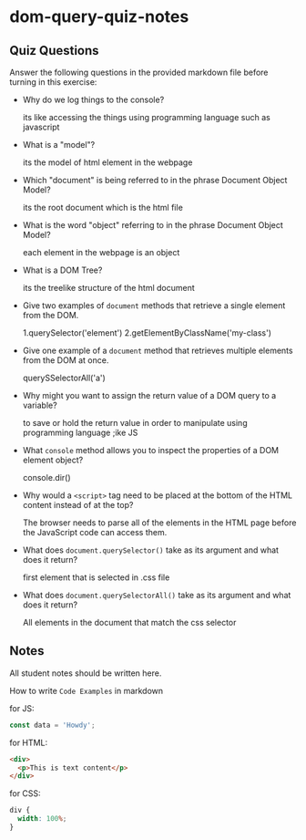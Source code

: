 # dom-query-quiz-notes

## Quiz Questions

Answer the following questions in the provided markdown file before turning in this exercise:

- Why do we log things to the console?

  its like accessing the things using programming language such as javascript

- What is a "model"?

  its the model of html element in the webpage

- Which "document" is being referred to in the phrase Document Object Model?

  its the root document which is the html file

- What is the word "object" referring to in the phrase Document Object Model?

  each element in the webpage is an object

- What is a DOM Tree?

  its the treelike structure of the html document

- Give two examples of `document` methods that retrieve a single element from the DOM.

  1.querySelector('element')
  2.getElementByClassName('my-class')

- Give one example of a `document` method that retrieves multiple elements from the DOM at once.

  querySSelectorAll('a')

- Why might you want to assign the return value of a DOM query to a variable?

  to save or hold the return value in order to manipulate using programming language ;ike JS

- What `console` method allows you to inspect the properties of a DOM element object?

  console.dir()

- Why would a `<script>` tag need to be placed at the bottom of the HTML content instead of at the top?

  The browser needs to parse all of the elements in the HTML page before the JavaScript code can access them.

- What does `document.querySelector()` take as its argument and what does it return?

  first element that is selected in .css file

- What does `document.querySelectorAll()` take as its argument and what does it return?

  All elements in the document that match the css selector

## Notes

All student notes should be written here.

How to write `Code Examples` in markdown

for JS:

```javascript
const data = 'Howdy';
```

for HTML:

```html
<div>
  <p>This is text content</p>
</div>
```

for CSS:

```css
div {
  width: 100%;
}
```
